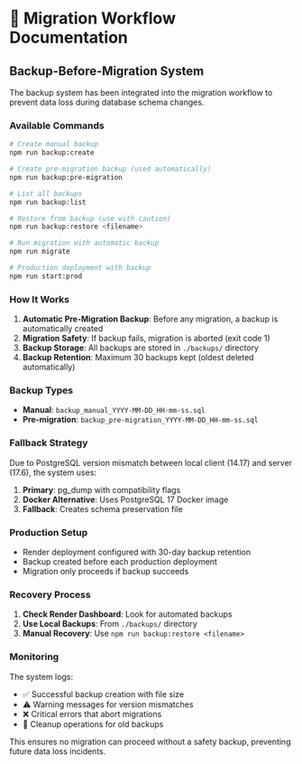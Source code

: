 # 🚀 Migration Workflow Documentation

## Backup-Before-Migration System

The backup system has been integrated into the migration workflow to prevent data loss during database schema changes.

### Available Commands

```bash
# Create manual backup
npm run backup:create

# Create pre-migration backup (used automatically)
npm run backup:pre-migration

# List all backups
npm run backup:list

# Restore from backup (use with caution)
npm run backup:restore <filename>

# Run migration with automatic backup
npm run migrate

# Production deployment with backup
npm run start:prod
```

### How It Works

1. **Automatic Pre-Migration Backup**: Before any migration, a backup is automatically created
2. **Migration Safety**: If backup fails, migration is aborted (exit code 1)
3. **Backup Storage**: All backups are stored in `./backups/` directory
4. **Backup Retention**: Maximum 30 backups kept (oldest deleted automatically)

### Backup Types

- **Manual**: `backup_manual_YYYY-MM-DD_HH-mm-ss.sql`
- **Pre-migration**: `backup_pre-migration_YYYY-MM-DD_HH-mm-ss.sql`

### Fallback Strategy

Due to PostgreSQL version mismatch between local client (14.17) and server (17.6), the system uses:

1. **Primary**: pg_dump with compatibility flags
2. **Docker Alternative**: Uses PostgreSQL 17 Docker image
3. **Fallback**: Creates schema preservation file

### Production Setup

- Render deployment configured with 30-day backup retention
- Backup created before each production deployment
- Migration only proceeds if backup succeeds

### Recovery Process

1. **Check Render Dashboard**: Look for automated backups
2. **Use Local Backups**: From `./backups/` directory
3. **Manual Recovery**: Use `npm run backup:restore <filename>`

### Monitoring

The system logs:
- ✅ Successful backup creation with file size
- ⚠️  Warning messages for version mismatches
- ❌ Critical errors that abort migrations
- 🧹 Cleanup operations for old backups

This ensures no migration can proceed without a safety backup, preventing future data loss incidents.